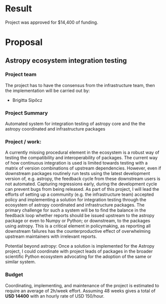 # Result

Project was approved for $14,400 of funding.

# Proposal

## Astropy ecosystem integration testing

### Project team

The project has to have the consensus from the infrastructure team, then the implementation will be carried out by:

* Brigitta Sipőcz

### Project Summary
Automated system for integration testing of astropy core and the the astropy coordinated and infrastructure packages

### Project / work:

A currently missing procedural element in the ecosystem is a robust
way of testing the compatibility and interoperability of packages. 
The current way of how continuous integration is used is limited 
towards testing with a matrix of version combinations of upstream 
dependencies. However, even if downstream packages routinely run 
tests using the latest development version of, e.g. astropy, the 
feedback cycle from these downstream users is not automated. 
Capturing regressions early, during the development cycle can 
prevent bugs from being released. As part of this project, I will 
lead the efforts of setting up a community (e.g. the infrastructure 
team) accepted policy and implementing a solution for integration 
testing through the ecosystem of astropy coordinated and 
infrastructure packages. The primary challenge for such a system 
will be to find the balance in the feedback loop whether reports 
should be issued upstream to the astropy package or even to Numpy 
or Python; or downstream, to the packages using astropy. This is a 
critical element in policymaking, as reporting all downstream 
failures has the counterproductive effect of overwhelming upstream 
maintainers with irrelevant reports. 

Potential beyond astropy: Once a solution is implemented for the 
Astropy project, I could coordinate with project leads of packages 
in the broader scientific Python ecosystem advocating for the 
adoption of the same or similar system.

### Budget

Coordinating, implementing, and maintenance of the project is 
estimated to require an average of 2h/week effort. Assuming 48 
weeks  gives a total of **USD
14400** with an hourly rate of USD 150/hour.
